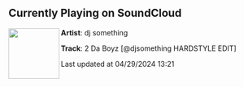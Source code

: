 ## Currently Playing on SoundCloud

[<img align="left" width="100" src="https://i1.sndcdn.com/artworks-Jz64Y2U9uh4qMz7R-nz9BrQ-t500x500.jpg">](https://soundcloud.com/djsmth/2-da-boyz?in=saxurn/sets/tmp/)

**Artist**: dj something 

**Track**: 2 Da Boyz [@djsomething HARDSTYLE EDIT]

Last updated at 04/29/2024 13:21
